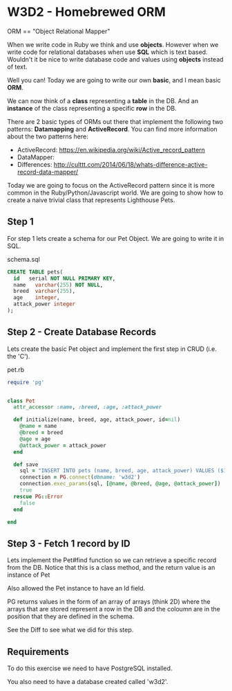 W3D2 - Homebrewed ORM
==============================

ORM == "Object Relational Mapper"

When we write code in Ruby we think and use **objects**. However when we
write code for relational databases when use **SQL** which is text
based. Wouldn't it be nice to write database code and values using
**objects** instead of text.

Well you can! Today we are going to write our own **basic**, and I mean
basic **ORM**.

We can now think of a **class** representing a **table** in the DB. And an
**instance** of the class representing a specific **row** in the DB.

There are 2 basic types of ORMs out there that implement the following
two patterns: **Datamapping** and **ActiveRecord**. You can find more
information about the two patterns here:

* ActiveRecord: https://en.wikipedia.org/wiki/Active_record_pattern
* DataMapper:
* Differences:
http://culttt.com/2014/06/18/whats-difference-active-record-data-mapper/

Today we are going to focus on the ActiveRecord pattern since it is
more common in the Ruby/Python/Javascript world. We are going to show
how to create a naive trivial class that represents Lighthouse Pets.

Step 1
-------

For step 1 lets create a schema for our Pet Object. We are going to
write it in SQL.

schema.sql
```SQL
CREATE TABLE pets(
  id   serial NOT NULL PRIMARY KEY,
  name   varchar(255) NOT NULL,
  breed  varchar(255),
  age    integer,
  attack_power integer
);
```


Step 2 - Create Database Records
-------------------------------------

Lets create the basic Pet object and implement the first step in CRUD
(i.e. the 'C').

pet.rb

```RUBY
require 'pg'


class Pet
  attr_accessor :name, :breed, :age, :attack_power

  def initialize(name, breed, age, attack_power, id=nil)
    @name = name
    @breed = breed
    @age = age
    @attack_power = attack_power
  end

  def save
    sql = "INSERT INTO pets (name, breed, age, attack_power) VALUES ($1, $2, $3, $4)"
    connection = PG.connect(dbname: 'w3d2')
    connection.exec_params(sql, [@name, @breed, @age, @attack_power])
    true
  rescue PG::Error
    false
  end

end

```

Step 3 - Fetch 1 record by ID
---------------------------------

Lets implement the Pet#find function so we can retrieve a specific
record from the DB. Notice that this is a class method, and the return
value is an instance of Pet

Also allowed the Pet instance to have an Id field.

PG returns values in the form of an array of arrays (think 2D) where
the arrays that are stored represent a row in the DB and the coloumn
are in the position that they are defined in the schema.

See the Diff to see what we did for this step.

Requirements
--------------

To do this exercise we need to have PostgreSQL installed.

You also need to have a database created called 'w3d2'.
